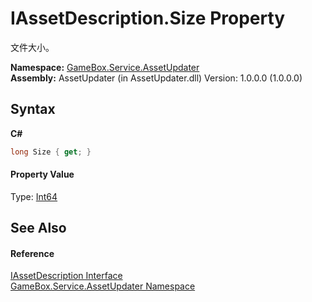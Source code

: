 # IAssetDescription.Size Property 
 

文件大小。

**Namespace:**&nbsp;<a href="45b2d3e6-eefd-ba09-ac09-d0f384ac18e9">GameBox.Service.AssetUpdater</a><br />**Assembly:**&nbsp;AssetUpdater (in AssetUpdater.dll) Version: 1.0.0.0 (1.0.0.0)

## Syntax

**C#**<br />
``` C#
long Size { get; }
```


#### Property Value
Type: <a href="http://msdn2.microsoft.com/zh-cn/library/6yy583ek" target="_blank">Int64</a>

## See Also


#### Reference
<a href="ba8e4259-9110-85cf-f6e9-461dadd1a223">IAssetDescription Interface</a><br /><a href="45b2d3e6-eefd-ba09-ac09-d0f384ac18e9">GameBox.Service.AssetUpdater Namespace</a><br />